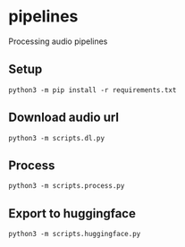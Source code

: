 # pipelines
Processing audio pipelines

## Setup

```
python3 -m pip install -r requirements.txt
```

## Download audio url

```
python3 -m scripts.dl.py
```

## Process

```
python3 -m scripts.process.py
```

## Export to huggingface

```
python3 -m scripts.huggingface.py
```

